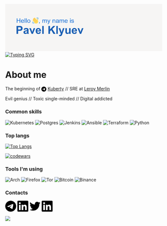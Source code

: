 ![Hello, my name is Pavel Klyuev 👋](header.png)
[![Typing SVG](https://readme-typing-svg.herokuapp.com?color=%2336BCF7&multiline=true&lines=Data+platform+Site+reliability+enginer;at+ADEO)](https://git.io/typing-svg)

# About me
The beginning of <a href="https://t.me/pklyuev" target="blank"><img align="center" src="telegram.svg" alt="t.me/pklyuev" height="16" width="16" /></a>
[Kuberty](https://t.me/kubertat) // SRE at [Leroy Merlin](https://github.com/adeo)

Evil genius // Toxic single-minded // Digital addicted

### Common skills
![Kubernetes](https://img.shields.io/badge/kubernetes-%23326ce5.svg?style=for-the-badge&logo=kubernetes&logoColor=white)
![Postgres](https://img.shields.io/badge/postgres-%23316192.svg?style=for-the-badge&logo=postgresql&logoColor=white)
![Jenkins](https://img.shields.io/badge/jenkins-%232C5263.svg?style=for-the-badge&logo=jenkins&logoColor=white)
![Ansible](https://img.shields.io/badge/ansible-%231A1918.svg?style=for-the-badge&logo=ansible&logoColor=white)
![Terraform](https://img.shields.io/badge/terraform-%235835CC.svg?style=for-the-badge&logo=terraform&logoColor=white)
![Python](https://img.shields.io/badge/python-3670A0?style=for-the-badge&logo=python&logoColor=ffdd54)

### Top langs
[![Top Langs](https://github-readme-stats.vercel.app/api/top-langs/?username=anuraghazra&layout=compact)](https://github.com/anuraghazra/github-readme-stats)

[![codewars](https://www.codewars.com/users/pashtet04/badges/large?theme=light)](https://www.codewars.com/users/pashtet04)   

### Tools I'm using
![Arch](https://img.shields.io/badge/Arch%20Linux-1793D1?logo=arch-linux&logoColor=fff&style=for-the-badge)
![Firefox](https://img.shields.io/badge/Firefox-FF7139?style=for-the-badge&logo=Firefox-Browser&logoColor=white)
![Tor](https://img.shields.io/badge/Tor-7D4698?style=for-the-badge&logo=Tor-Browser&logoColor=white)
![Bitcoin](https://img.shields.io/badge/Bitcoin-000?style=for-the-badge&logo=bitcoin&logoColor=white)
![Binance](https://img.shields.io/badge/Binance-FCD535?style=for-the-badge&logo=binance&logoColor=white)


### Contacts
<a href="https://t.me/pklyuev" target="blank"><img align="center" src="telegram.svg" alt="t.me/pklyuev" height="35" width="35" /></a>
<a href="https://www.linkedin.com/in/pklyuev/" target="blank"><img align="center" src="linkedin.svg" alt="linkedin.com/in/pklyuev" height="35" width="35" /></a>
<a href="https://twitter.com/pklyuev" target="blank"><img align="center" src="twitter.svg" alt="twitter.com/pklyuev" height="35" width="35" /></a>
<a href="https://www.facebook.com/pklyuev/" target="blank"><img align="center" src="linkedin.svg" alt="fb.me/pklyuev/" height="35" width="35" /></a>

![](https://komarev.com/ghpvc/?username=pashtet04)
<!--
**pashtet04/pashtet04** is a ✨ _special_ ✨ repository because its `README.md` (this file) appears on your GitHub profile.

Here are some ideas to get you started:

- 🔭 I’m currently working on ...
- 🌱 I’m currently learning ...
- 👯 I’m looking to collaborate on ...
- 🤔 I’m looking for help with ...
- 💬 Ask me about ...
- 📫 How to reach me: ...
- 😄 Pronouns: ...
- ⚡ Fun fact: ...
-->
